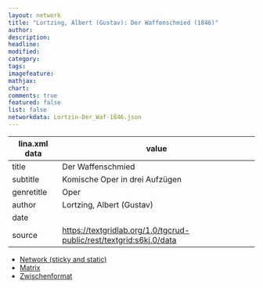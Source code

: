 ```yaml
---
layout: network
title: "Lortzing, Albert (Gustav): Der Waffenschmied (1846)"
author:
description:
headline:
modified:
category:
tags:
imagefeature: 
mathjax: 
chart: 
comments: true
featured: false
list: false
networkdata: Lortzin-Der_Waf-1846.json
---
```

lina.xml data  | value
------------- | -------------
title|Der Waffenschmied
subtitle|Komische Oper in drei Aufzügen
genretitle|Oper
author|Lortzing, Albert (Gustav)
date|
source|https://textgridlab.org/1.0/tgcrud-public/rest/textgrid:s6kj.0/data


* [Network (sticky and static)](/network0008)
* [Matrix](/matrix0008)
* [Zwischenformat](/lina0008 )
